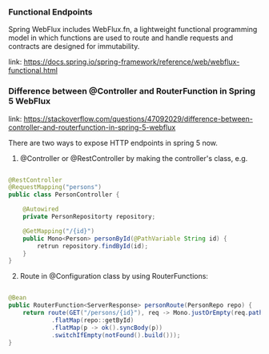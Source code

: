 ### Functional Endpoints

Spring WebFlux includes WebFlux.fn, a lightweight functional programming model in which functions are used to route and
handle requests and contracts are designed for immutability.

link: https://docs.spring.io/spring-framework/reference/web/webflux-functional.html

### Difference between @Controller and RouterFunction in Spring 5 WebFlux

link: https://stackoverflow.com/questions/47092029/difference-between-controller-and-routerfunction-in-spring-5-webflux

There are two ways to expose HTTP endpoints in spring 5 now.

1. @Controller or @RestController by making the controller's class, e.g.

```java

@RestController
@RequestMapping("persons")
public class PersonController {

    @Autowired
    private PersonRepositorty repository;

    @GetMapping("/{id}")
    public Mono<Person> personById(@PathVariable String id) {
        retrun repository.findById(id);
    }
}

```

2. Route in @Configuration class by using RouterFunctions:

```java

@Bean
public RouterFunction<ServerResponse> personRoute(PersonRepo repo) {
    return route(GET("/persons/{id}"), req -> Mono.justOrEmpty(req.pathVariable("id"))
            .flatMap(repo::getById)
            .flatMap(p -> ok().syncBody(p))
            .switchIfEmpty(notFound().build()));
}
```
